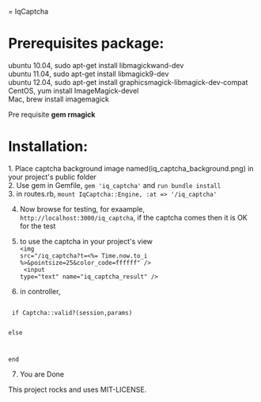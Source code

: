 = IqCaptcha

<h1>Prerequisites package:</h1>
ubuntu 10.04, sudo apt-get install libmagickwand-dev <br />
ubuntu 11.04, sudo apt-get install libmagick9-dev<br />
ubuntu 12.04, sudo apt-get install graphicsmagick-libmagick-dev-compat<br />
CentOS, yum install ImageMagick-devel<br />
Mac, brew install imagemagick<br />

Pre requisite <strong>gem rmagick</strong><br />

<h1>Installation:</h1>
1. Place captcha background image named(iq_captcha_background.png) in your project's public folder<br />
2. Use gem in Gemfile, <code>gem 'iq_captcha'</code> and <code>run bundle install</code><br />
3. in routes.rb, <code>mount IqCaptcha::Engine, :at => '/iq_captcha' </code><br />

4. Now browse for testing, for exaample, <code>http://localhost:3000/iq_captcha</code>, if the captcha comes then it is OK for the test<br />

5. to use the captcha in your project's view <br />
<code>&lt;img src="/iq_captcha?t=<%= Time.now.to_i %>&pointsize=25&color_code=ffffff" /&gt; <br /> &lt;input type="text" name="iq_captcha_result" /&gt;</code><br />

6. in controller,<br />
 <code>
 if Captcha::valid?(session,params)
  
 else
   
 end
 </code>

7. You are Done


This project rocks and uses MIT-LICENSE.